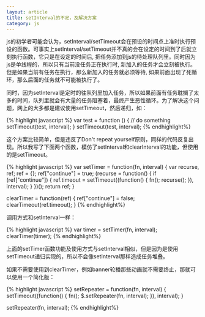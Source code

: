 ```yaml
---
layout: article
title: setInterval的不足，及解决方案
category: js
---
```


js的初学者可能会认为，setInterval/setTimeout会在预设的时间点上准时执行预设的函数。可事实上setInterval/setTimeout并不真的会在设定的时间到了后就立刻执行函数，它只是在设定的时间后, 把任务添加到js的待处理队列里。同时因为js是单线程的，所以只有当前没任务正在执行时, 新加入的任务才会立刻被执行。但是如果当前有任务在执行，那么新加入的任务就必须等待, 如果前面出现了死循环，那么后面的任务就不可能被执行了。

同时，因为setInterval是定时的往队列里加入任务，所以如果前面有任务耽搁了太多的时间，队列里就会有大量的任务阻塞着，最终产生恶性循环。为了解决这个问题，网上的大多都是建议使用setTimeout，然后递归，如：

{% highlight javascript %}
var test = function () {
    // do something
    setTimeout(test, interval);
}
setTimeout(test, interval);
{% endhighlight%}

这个方案比较简单，但是违反了Don't repeat yourself原则，同样的代码反复出现。所以我写了下面两个函数，模仿了setInterval和clearInterval的功能，但使用的是setTimeout。

{% highlight javascript %}
var setTimer = function(fn, interval) {
  var recurse, ref;
  ref = {};
  ref["continue"] = true;
  (recurse = function() {
    if (ref["continue"]) {
      ref.timeout = setTimeout((function() {
        fn();
        recurse();
      }), interval);
    }
  })();
  return ref;
}

clearTimer = function(ref) {
  ref["continue"] = false;
  clearTimeout(ref.timeout);
}
{% endhighlight%}

调用方式和setInterval一样：

{% highlight javascript %}
var timer = setTimer(fn, interval);
clearTimer(timer);
{% endhighlight%}

上面的setTimer函数功能及使用方式与setInterval相似，但是因为是使用setTimeout递归实现的，所以不会像setInterval那样造成任务堆叠。

如果不需要使用到clearTimer，例如banner轮播那些动画就不需要终止，那就可以使用一个简化版：

{% highlight javascript %}
setRepeater = function(fn, interval) {
  setTimeout((function() {
    fn();
    $.setRepeater(fn, interval);
  }), interval);
}

 setRepeater(fn, interval);
{% endhighlight%}
